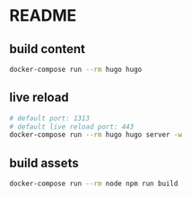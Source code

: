 # README

## build content

```sh
docker-compose run --rm hugo hugo
```

## live reload

```sh
# default port: 1313
# default live reload port: 443
docker-compose run --rm hugo hugo server -w
```

## build assets

```sh
docker-compose run --rm node npm run build
```
